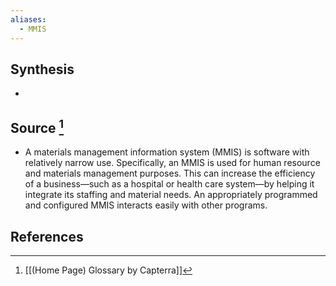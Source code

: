 ```yaml
---
aliases:
  - MMIS
---
```

## Synthesis
- 
## Source [^1]
- A materials management information system (MMIS) is software with relatively narrow use. Specifically, an MMIS is used for human resource and materials management purposes. This can increase the efficiency of a business—such as a hospital or health care system—by helping it integrate its staffing and material needs. An appropriately programmed and configured MMIS interacts easily with other programs.
## References

[^1]: [[(Home Page) Glossary by Capterra]]